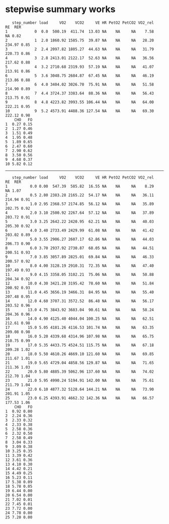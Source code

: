 # stepwise summary works

       step_number load     VO2    VCO2     VE HR PetO2 PetCO2 VO2_rel     RE  RER
    1            0  0.0  500.19  411.74  13.03 NA    NA     NA    7.58     NA 0.82
    2            1  2.0 1860.92 1585.75  39.87 NA    NA     NA   28.20 234.97 0.85
    3            2  2.4 2097.82 1805.27  44.63 NA    NA     NA   31.79 220.73 0.86
    4            3  2.8 2413.01 2122.17  52.63 NA    NA     NA   36.56 217.62 0.88
    5            4  3.2 2710.68 2319.93  57.19 NA    NA     NA   41.07 213.91 0.86
    6            5  3.6 3048.75 2684.87  67.45 NA    NA     NA   46.19 213.86 0.88
    7            6  4.0 3404.02 3026.70  75.91 NA    NA     NA   51.58 214.90 0.89
    8            7  4.4 3724.37 3383.64  88.36 NA    NA     NA   56.43 213.75 0.91
    9            8  4.8 4223.82 3993.55 106.44 NA    NA     NA   64.00 222.21 0.95
    10           9  5.2 4573.91 4488.36 127.54 NA    NA     NA   69.30 222.12 0.98
        CHO   FO
    1  0.27 0.15
    2  1.27 0.46
    3  1.51 0.49
    4  1.95 0.48
    5  1.89 0.65
    6  2.47 0.60
    7  2.90 0.62
    8  3.50 0.56
    9  4.68 0.37
    10 5.82 0.12

---

       step_number load     VO2    VCO2     VE HR PetO2 PetCO2 VO2_rel     RE  RER
    1          0.0 0.00  547.39  585.82  16.55 NA    NA     NA    8.29     NA 1.07
    2          0.5 2.80 2383.28 2165.22  54.17 NA    NA     NA   36.11 214.94 0.91
    3          1.0 2.95 2368.57 2174.85  56.12 NA    NA     NA   35.89 202.75 0.92
    4          2.0 3.10 2500.92 2267.64  57.12 NA    NA     NA   37.89 203.72 0.91
    5          3.0 3.25 2642.22 2420.95  62.21 NA    NA     NA   40.03 205.30 0.92
    6          4.0 3.40 2733.49 2429.99  61.08 NA    NA     NA   41.42 203.02 0.89
    7          5.0 3.55 2906.27 2607.17  62.86 NA    NA     NA   44.03 206.73 0.90
    8          6.0 3.70 2937.92 2730.87  68.05 NA    NA     NA   44.51 200.51 0.93
    9          7.0 3.85 3057.89 2825.01  69.84 NA    NA     NA   46.33 200.57 0.92
    10         8.0 4.00 3128.19 2910.31  72.35 NA    NA     NA   47.40 197.49 0.93
    11         9.0 4.15 3358.05 3102.21  75.06 NA    NA     NA   50.88 204.34 0.92
    12        10.0 4.30 3421.28 3195.42  78.60 NA    NA     NA   51.84 200.92 0.93
    13        11.0 4.45 3656.19 3466.31  84.95 NA    NA     NA   55.40 207.48 0.95
    14        12.0 4.60 3707.31 3572.52  86.48 NA    NA     NA   56.17 203.52 0.96
    15        13.0 4.75 3843.92 3683.04  90.61 NA    NA     NA   58.24 204.36 0.96
    16        14.0 4.90 4125.40 4044.04 100.25 NA    NA     NA   62.51 212.61 0.98
    17        15.0 5.05 4181.26 4116.53 101.74 NA    NA     NA   63.35 209.08 0.98
    18        16.0 5.20 4339.68 4314.96 107.98 NA    NA     NA   65.75 210.75 0.99
    19        17.0 5.35 4433.75 4524.51 115.75 NA    NA     NA   67.18 209.28 1.02
    20        18.0 5.50 4610.26 4669.10 121.60 NA    NA     NA   69.85 211.67 1.01
    21        19.0 5.65 4729.04 4858.56 129.87 NA    NA     NA   71.65 211.36 1.03
    22        20.0 5.80 4885.39 5062.96 137.60 NA    NA     NA   74.02 212.70 1.04
    23        21.0 5.95 4990.24 5194.91 142.00 NA    NA     NA   75.61 211.79 1.04
    24        22.0 6.10 4877.32 5128.64 144.21 NA    NA     NA   73.90 201.91 1.05
    25        23.0 6.25 4393.91 4662.32 142.36 NA    NA     NA   66.57 177.53 1.06
        CHO   FO
    1  0.92 0.00
    2  2.24 0.36
    3  2.33 0.32
    4  2.33 0.38
    5  2.58 0.36
    6  2.32 0.50
    7  2.58 0.49
    8  3.04 0.33
    9  3.09 0.38
    10 3.25 0.35
    11 3.39 0.42
    12 3.61 0.36
    13 4.10 0.30
    14 4.42 0.21
    15 4.49 0.25
    16 5.23 0.11
    17 5.38 0.09
    18 5.78 0.05
    19 6.44 0.00
    20 6.54 0.00
    21 7.02 0.01
    22 7.45 0.01
    23 7.72 0.00
    24 7.78 0.00
    25 7.20 0.00

